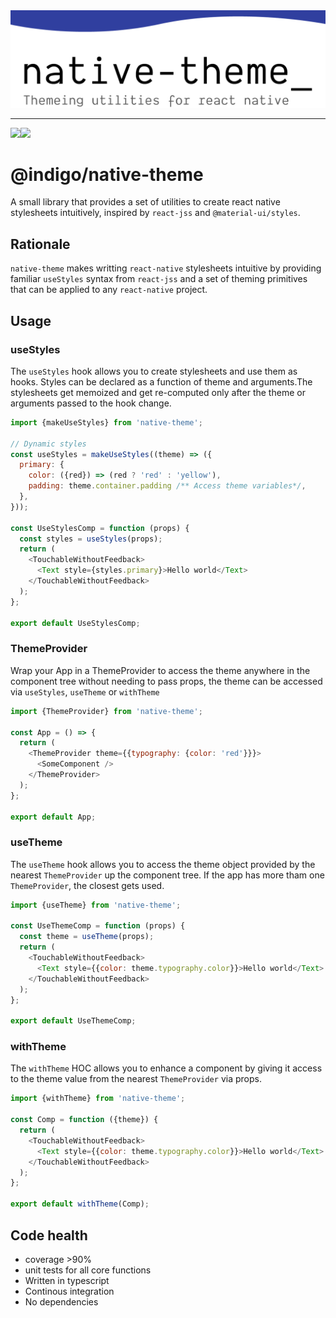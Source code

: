 <img src="https://raw.githubusercontent.com/CarlosBalladares/native-theme/master/assets/cb-native-theme2.png?token=ADRAE2G4MBHKDEGSP27B2ZC63UWOU">
<hr/>

<img src="https://github.com/carlosballadares/native-theme/workflows/CI/badge.svg"><img src="https://img.shields.io/apm/l/native-theme">

# @indigo/native-theme

A small library that provides a set of utilities to create react native stylesheets intuitively, inspired by `react-jss` and `@material-ui/styles`.

## Rationale

`native-theme` makes writting `react-native` stylesheets intuitive by providing familiar `useStyles` syntax from `react-jss` and a set of theming primitives that can be applied to any `react-native` project.

## Usage

### useStyles

The `useStyles` hook allows you to create stylesheets and use them as hooks.
Styles can be declared as a function of theme and arguments.The stylesheets get memoized and get re-computed only after the theme or arguments passed to the hook change.

```javascript
import {makeUseStyles} from 'native-theme';

// Dynamic styles
const useStyles = makeUseStyles((theme) => ({
  primary: {
    color: ({red}) => (red ? 'red' : 'yellow'),
    padding: theme.container.padding /** Access theme variables*/,
  },
}));

const UseStylesComp = function (props) {
  const styles = useStyles(props);
  return (
    <TouchableWithoutFeedback>
      <Text style={styles.primary}>Hello world</Text>
    </TouchableWithoutFeedback>
  );
};

export default UseStylesComp;
```

### ThemeProvider

Wrap your App in a ThemeProvider to access the theme anywhere in the component tree without needing to pass props, the theme can be accessed via `useStyles`, `useTheme` or `withTheme`

```javascript
import {ThemeProvider} from 'native-theme';

const App = () => {
  return (
    <ThemeProvider theme={{typography: {color: 'red'}}}>
      <SomeComponent />
    </ThemeProvider>
  );
};

export default App;
```

### useTheme

The `useTheme` hook allows you to access the theme object provided by the nearest `ThemeProvider` up the component tree. If the app has more tham one `ThemeProvider`, the closest gets used.

```javascript
import {useTheme} from 'native-theme';

const UseThemeComp = function (props) {
  const theme = useTheme(props);
  return (
    <TouchableWithoutFeedback>
      <Text style={{color: theme.typography.color}}>Hello world</Text>
    </TouchableWithoutFeedback>
  );
};

export default UseThemeComp;
```

### withTheme

The `withTheme` HOC allows you to enhance a component by giving it access to the theme value from the nearest `ThemeProvider` via props.

```javascript
import {withTheme} from 'native-theme';

const Comp = function ({theme}) {
  return (
    <TouchableWithoutFeedback>
      <Text style={{color: theme.typography.color}}>Hello world</Text>
    </TouchableWithoutFeedback>
  );
};

export default withTheme(Comp);
```

## Code health

- coverage >90%
- unit tests for all core functions
- Written in typescript
- Continous integration
- No dependencies
